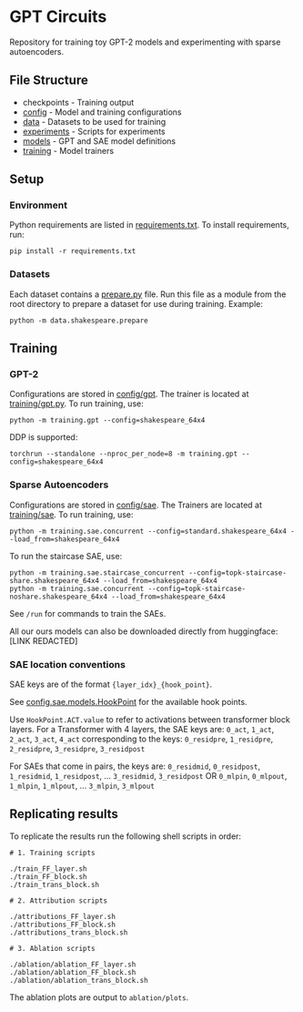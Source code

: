 # GPT Circuits
Repository for training toy GPT-2 models and experimenting with sparse autoencoders.

## File Structure
* checkpoints - Training output
* [config](config) - Model and training configurations
* [data](data) - Datasets to be used for training
* [experiments](experiments) - Scripts for experiments
* [models](models) - GPT and SAE model definitions
* [training](training) - Model trainers

## Setup

### Environment
Python requirements are listed in [requirements.txt](requirements.txt). To install requirements, run:

```
pip install -r requirements.txt
```

### Datasets
Each dataset contains a [prepare.py](data/shakespeare/prepare.py) file. Run this file as a module from the root directory to prepare a dataset for use during training. Example:
```
python -m data.shakespeare.prepare
```

## Training

### GPT-2

Configurations are stored in [config/gpt](config/gpt). The trainer is located at [training/gpt.py](training/gpt.py). To run training, use:

```
python -m training.gpt --config=shakespeare_64x4
```

DDP is supported:

```
torchrun --standalone --nproc_per_node=8 -m training.gpt --config=shakespeare_64x4
```

### Sparse Autoencoders

Configurations are stored in [config/sae](config/sae). The Trainers are located at [training/sae](training/sae). To run training, use:

```
python -m training.sae.concurrent --config=standard.shakespeare_64x4 --load_from=shakespeare_64x4
```

To run the staircase SAE, use:

```
python -m training.sae.staircase_concurrent --config=topk-staircase-share.shakespeare_64x4 --load_from=shakespeare_64x4
python -m training.sae.concurrent --config=topk-staircase-noshare.shakespeare_64x4 --load_from=shakespeare_64x4
```

See `/run` for commands to train the SAEs.

All our ours models can also be downloaded directly from huggingface: [LINK REDACTED]

### SAE location conventions

SAE keys are of the format `{layer_idx}_{hook_point}`.

See [config.sae.models.HookPoint](config/sae/models.py) for the available hook points.

Use `HookPoint.ACT.value` to refer to activations between transformer block layers.
For a Transformer with 4 layers, the SAE keys are:
`0_act`, `1_act`, `2_act`, `3_act`, `4_act`
corresponding to the keys:
`0_residpre`, `1_residpre`, `2_residpre`, `3_residpre`, `3_residpost`

For SAEs that come in pairs, the keys are:
`0_residmid`, `0_residpost`, `1_residmid`, `1_residpost`, ... `3_residmid`, `3_residpost`
OR
`0_mlpin`, `0_mlpout`, `1_mlpin`, `1_mlpout`, ... `3_mlpin`, `3_mlpout`

## Replicating results 

To replicate the results run the following shell scripts in order:

```
# 1. Training scripts

./train_FF_layer.sh
./train_FF_block.sh
./train_trans_block.sh

# 2. Attribution scripts

./attributions_FF_layer.sh
./attributions_FF_block.sh
./attributions_trans_block.sh

# 3. Ablation scripts

./ablation/ablation_FF_layer.sh
./ablation/ablation_FF_block.sh
./ablation/ablation_trans_block.sh
```

The ablation plots are output to `ablation/plots`.